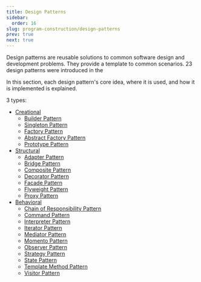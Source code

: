 ```yaml
---
title: Design Patterns
sidebar:
  order: 16
slug: program-construction/design-patterns
prev: true
next: true
---
```


Design patterns are reusable solutions to common software design and development problems. They provide a template to common scenarios. 23 design patterns were introduced in the 

In this section, each design pattern's core idea, where it is used, and how it is implemented is explained.

3 types:

- [Creational](/program-construction/creational-design-patterns)
  - [Builder Pattern](/program-construction/creational-design-patterns#builder-pattern)
  - [Singleton Pattern](/program-construction/creational-design-patterns#singleton-pattern)
  - [Factory Pattern](/program-construction/creational-design-patterns#factory-pattern)
  - [Abstract Factory Pattern](/program-construction/creational-design-patterns#abstract-factory-pattern) 
  - [Prototype Pattern](/program-construction/creational-design-patterns#prototype-pattern) 
- [Structural](/program-construction/structural-design-patterns)
  - [Adapter Pattern](/program-construction/structural-design-patterns#adapter-pattern)
  - [Bridge Pattern](/program-construction/structural-design-patterns#bridge-pattern)
  - [Composite Pattern](/program-construction/structural-design-patterns#composite-pattern)
  - [Decorator Pattern](/program-construction/structural-design-patterns#decorator-pattern)
  - [Facade Pattern](/program-construction/structural-design-patterns#facade-pattern)
  - [Flyweight Pattern](/program-construction/structural-design-patterns#flyweight-pattern)
  - [Proxy Pattern](/program-construction/structural-design-patterns#proxy-pattern)
- [Behavioral](/program-construction/behavioral-design-patterns)
  - [Chain of Responsibility Pattern](/program-construction/behavioral-design-patterns#chain-of-responsibility-pattern)
  - [Command Pattern](/program-construction/behavioral-design-patterns#command-pattern)
  - [Interpreter Pattern](/program-construction/behavioral-design-patterns#interpreter-pattern)
  - [Iterator Pattern](/program-construction/behavioral-design-patterns#iterator-pattern)
  - [Mediator Pattern](/program-construction/behavioral-design-patterns#mediator-pattern)
  - [Momento Pattern](/program-construction/behavioral-design-patterns#momento-pattern)
  - [Observer Pattern](/program-construction/behavioral-design-patterns#observer-pattern)
  - [Strategy Pattern](/program-construction/behavioral-design-patterns#strategy-pattern)
  - [State Pattern](/program-construction/behavioral-design-patterns#state-pattern)
  - [Template Method Pattern](/program-construction/behavioral-design-patterns#template-method-pattern)
  - [Visitor Pattern](/program-construction/behavioral-design-patterns#visitor-pattern)
